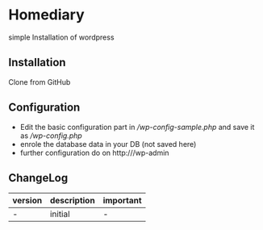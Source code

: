 # Homediary
simple Installation of wordpress

## Installation

Clone from GitHub

## Configuration

* Edit the basic configuration part in */wp-config-sample.php* and save it as */wp-config.php*
* enrole the database data in your DB (not saved here)
* further configuration do on http://<domain>/wp-admin

## ChangeLog

| version | description | important |
| --- | --- | --- |
| - | initial | - |
